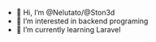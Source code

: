 - 👋 Hi, I’m @Nelutato/@Ston3d
- 👀 I’m interested in backend programing
- 🌱 I’m currently learning Laravel
